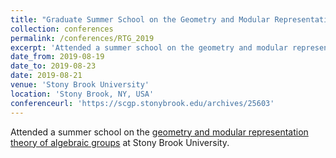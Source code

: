 ```yaml
---
title: "Graduate Summer School on the Geometry and Modular Representation Thepory of Algebraic Groups"
collection: conferences
permalink: /conferences/RTG_2019
excerpt: 'Attended a summer school on the geometry and modular representation thepory of algebraic groups at Stony Brook University.'
date_from: 2019-08-19
date_to: 2019-08-23
date: 2019-08-21
venue: 'Stony Brook University'
location: 'Stony Brook, NY, USA'
conferenceurl: 'https://scgp.stonybrook.edu/archives/25603'
---
```


Attended a summer school on the [geometry and modular representation theory of algebraic groups](https://scgp.stonybrook.edu/archives/25603) at Stony Brook University.